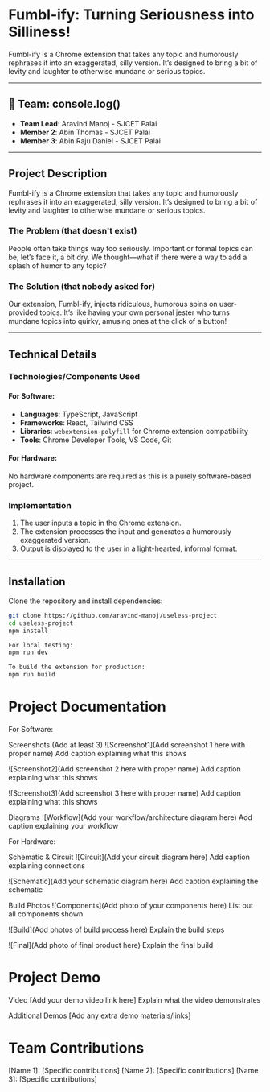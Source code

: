 # Fumbl-ify: Turning Seriousness into Silliness!

Fumbl-ify is a Chrome extension that takes any topic and humorously rephrases it into an exaggerated, silly version. It’s designed to bring a bit of levity and laughter to otherwise mundane or serious topics.

---

## 🎯 Team: console.log()

- **Team Lead**: Aravind Manoj - SJCET Palai
- **Member 2**: Abin Thomas - SJCET Palai
- **Member 3**: Abin Raju Daniel - SJCET Palai

---

## Project Description
Fumbl-ify is a Chrome extension that takes any topic and humorously rephrases it into an exaggerated, silly version. It’s designed to bring a bit of levity and laughter to otherwise mundane or serious topics.

### The Problem (that doesn't exist)
People often take things way too seriously. Important or formal topics can be, let’s face it, a bit dry. We thought—what if there were a way to add a splash of humor to any topic?

### The Solution (that nobody asked for)
Our extension, Fumbl-ify, injects ridiculous, humorous spins on user-provided topics. It’s like having your own personal jester who turns mundane topics into quirky, amusing ones at the click of a button!

---

## Technical Details

### Technologies/Components Used

#### For Software:
- **Languages**: TypeScript, JavaScript
- **Frameworks**: React, Tailwind CSS
- **Libraries**: `webextension-polyfill` for Chrome extension compatibility
- **Tools**: Chrome Developer Tools, VS Code, Git

#### For Hardware:
No hardware components are required as this is a purely software-based project.

### Implementation

1. The user inputs a topic in the Chrome extension.
2. The extension processes the input and generates a humorously exaggerated version.
3. Output is displayed to the user in a light-hearted, informal format.

---

## Installation

Clone the repository and install dependencies:

```bash
git clone https://github.com/aravind-manoj/useless-project
cd useless-project
npm install

For local testing:
npm run dev

To build the extension for production:
npm run build
```


# Project Documentation
For Software:

Screenshots (Add at least 3)
![Screenshot1](Add screenshot 1 here with proper name) Add caption explaining what this shows

![Screenshot2](Add screenshot 2 here with proper name) Add caption explaining what this shows

![Screenshot3](Add screenshot 3 here with proper name) Add caption explaining what this shows

Diagrams
![Workflow](Add your workflow/architecture diagram here) Add caption explaining your workflow

For Hardware:

Schematic & Circuit
![Circuit](Add your circuit diagram here) Add caption explaining connections

![Schematic](Add your schematic diagram here) Add caption explaining the schematic

Build Photos
![Components](Add photo of your components here) List out all components shown

![Build](Add photos of build process here) Explain the build steps

![Final](Add photo of final product here) Explain the final build

# Project Demo
Video
[Add your demo video link here] Explain what the video demonstrates

Additional Demos
[Add any extra demo materials/links]

# Team Contributions
[Name 1]: [Specific contributions]
[Name 2]: [Specific contributions]
[Name 3]: [Specific contributions]
